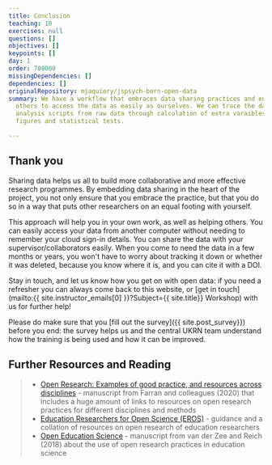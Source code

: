 ```yaml
---
title: Conclusion
teaching: 10
exercises: null
questions: []
objectives: []
keypoints: []
day: 1
order: 700000
missingDependencies: []
dependencies: []
originalRepository: mjaquiery/jspsych-born-open-data
summary: We have a workflow that embraces data sharing practices and enables
  others to access the data as easily as ourselves. We can trace the data in our
  analysis scripts from raw data through calculation of extra varaibles to
  figures and statistical tests.

---
```

## Thank you

Sharing data helps us all to build more collaborative and more effective research programmes.
By embedding data sharing in the heart of the project, you not only ensure that you embrace the practice, but that you do so in a way that puts other researchers on an equal footing with yourself.

This approach will help you in your own work, as well as helping others.
You can easily access your data from another computer without needing to remember your cloud sign-in details.
You can share the data with your supervisor/collaborators easily.
When you come to need the data in a few months or years, you won't have to worry about tracking it down or whether it was deleted, because you know where it is, and you can cite it with a DOI.

Stay in touch, and let us know how you get on with open data: if you need a refresher you can always come back to this website, or [get in touch](mailto:{{ site.instructor_emails[0] }}?Subject={{ site.title}} Workshop) with us for further help!

Please do make sure that you [fill out the survey]({{ site.post_survey}}) before you end: the survey helps us and the central UKRN team understand how the training is being used and how it can be improved.

## Further Resources and Reading
> * [Open Research: Examples of good practice, and resources across disciplines](https://osf.io/3r8hb/) - manuscript from Farran and colleagues (2020) that includes a huge amount of links to resources on open research practices for different disciplines and methods
> * [Education Researchers for Open Science (EROS)](https://www.york.ac.uk/education/research/eros/) - guidance and a collation of resources on open research of education researchers
> * [Open Education Science](https://journals.sagepub.com/doi/10.1177/2332858418787466) - manuscript from van der Zee and Reich (2018) about the use of open research practices in education science



